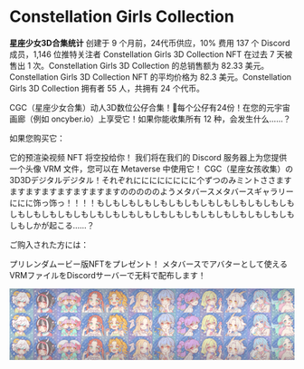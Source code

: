# Constellation Girls Collection

**星座少女3D合集统计**
创建于 9 个月前，24代币供应，10% 费用
137 个 Discord 成员，1,146 位推特关注者
Constellation Girls 3D Collection NFT 在过去 7 天被售出 1 次。Constellation Girls 3D Collection 的总销售额为 82.33 美元。Constellation Girls 3D Collection NFT 的平均价格为 82.3 美元。Constellation Girls 3D Collection 拥有者 55 人，共拥有 24 个代币。

CGC（星座少女合集）动人3D数位公仔合集！💫每个公仔有24份！在您的元宇宙画廊（例如 oncyber.io）上享受它！如果你能收集所有 12 种，会发生什么……？

如果您购买它：

它的预渲染视频 NFT 将空投给你！
我们将在我们的 Discord 服务器上为您提供一个头像 VRM 文件，您可以在 Metaverse 中使用它！
CGC（星座女孩收集）の3D3Dデジタルデジタル！それぞれにににににににに个ずつのみミントささますますますますますますますますのののののようメタバースメタバースギャラリーににに饰っ饰っ！！！！もしもしもしもしもしもしもしもしもしもしもしもしもしもしもしもしもしもしもしもしもしもしもしもしもしもしもしもしもしもしもしもしかが起こる……？

ご购入された方には：

プリレンダムービー版NFTをプレゼント！
メタバースでアバターとして使えるVRMファイルをDiscordサーバーで无料で配布します！

![unnamed](unnamed.png)
